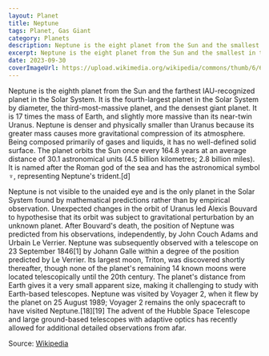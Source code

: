 ```yaml
---
layout: Planet
title: Neptune
tags: Planet, Gas Giant 
category: Planets
description: Neptune is the eight planet from the Sun and the smallest in the Solar System.
excerpt: Neptune is the eight planet from the Sun and the smallest in the Solar System. It is a Gas Giant with a mass one-thousandth that of the Sun, but two-and-a-half times that of all the other planets in the Solar System combined. Neptune is one of the brightest objects visible to the naked eye in the night sky, and has been known to ancient civilizations since before recorded history. It is named after the Roman god Neptune. When viewed from Earth, Neptune can be bright enough for its reflected light to cast visible shadows, and is on average the third-brightest natural object in the night sky after the Moon and Venus.
date: 2023-09-30
coverImageUrl: https://upload.wikimedia.org/wikipedia/commons/thumb/6/63/Neptune_-_Voyager_2_%2829347980845%29_flatten_crop.jpg/480px-Neptune_-_Voyager_2_%2829347980845%29_flatten_crop.jpg
---
```

 
Neptune is the eighth planet from the Sun and the farthest IAU-recognized planet in the Solar System. It is the fourth-largest planet in the Solar System by diameter, the third-most-massive planet, and the densest giant planet. It is 17 times the mass of Earth, and slightly more massive than its near-twin Uranus. Neptune is denser and physically smaller than Uranus because its greater mass causes more gravitational compression of its atmosphere. Being composed primarily of gases and liquids, it has no well-defined solid surface. The planet orbits the Sun once every 164.8 years at an average distance of 30.1 astronomical units (4.5 billion kilometres; 2.8 billion miles). It is named after the Roman god of the sea and has the astronomical symbol ♆, representing Neptune's trident.[d]

Neptune is not visible to the unaided eye and is the only planet in the Solar System found by mathematical predictions rather than by empirical observation. Unexpected changes in the orbit of Uranus led Alexis Bouvard to hypothesise that its orbit was subject to gravitational perturbation by an unknown planet. After Bouvard's death, the position of Neptune was predicted from his observations, independently, by John Couch Adams and Urbain Le Verrier. Neptune was subsequently observed with a telescope on 23 September 1846[1] by Johann Galle within a degree of the position predicted by Le Verrier. Its largest moon, Triton, was discovered shortly thereafter, though none of the planet's remaining 14 known moons were located telescopically until the 20th century. The planet's distance from Earth gives it a very small apparent size, making it challenging to study with Earth-based telescopes. Neptune was visited by Voyager 2, when it flew by the planet on 25 August 1989; Voyager 2 remains the only spacecraft to have visited Neptune.[18][19] The advent of the Hubble Space Telescope and large ground-based telescopes with adaptive optics has recently allowed for additional detailed observations from afar.

Source: [Wikipedia](https://en.wikipedia.org/wiki/Neptune)

